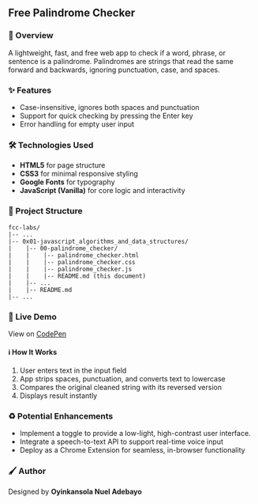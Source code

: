 ## Free Palindrome Checker

### :book: Overview

A lightweight, fast, and free web app to check if a word, phrase, or sentence is a palindrome. Palindromes are strings that read the same forward and backwards, ignoring punctuation, case, and spaces.

### :sparkles: Features

- Case-insensitive, ignores both spaces and punctuation
- Support for quick checking by pressing the Enter key
- Error handling for empty user input

### :hammer_and_wrench: Technologies Used

- **HTML5** for page structure
- **CSS3** for minimal responsive styling
- **Google Fonts** for typography
- **JavaScript (Vanilla)** for core logic and interactivity

### :file_folder: Project Structure

```
fcc-labs/
|-- ...
|-- 0x01-javascript_algorithms_and_data_structures/
|    |-- 00-palindrome_checker/
|    |    |-- palindrome_checker.html
|    |    |-- palindrome_checker.css
|    |    |-- palindrome_checker.js
|    |    |-- README.md (this document)
|    |-- ...
|    |-- README.md
|-- ...
```

### :rocket: Live Demo

View on [CodePen](https://codepen.io/oyingidie/full/bGPaNBg)

#### :information_source: How It Works

1. User enters text in the input field
2. App strips spaces, punctuation, and converts text to lowercase
3. Compares the original cleaned string with its reversed version
4. Displays result instantly

### :recycle: Potential Enhancements

- Implement a toggle to provide a low-light, high-contrast user interface. 
- Integrate a speech-to-text API to support real-time voice input
- Deploy as a Chrome Extension for seamless, in-browser functionality

### :paintbrush: Author

Designed by **Oyinkansola Nuel Adebayo**

